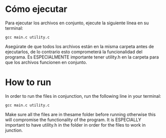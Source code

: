 # Cómo ejecutar
Para ejecutar los archivos en conjunto, ejecute la siguiente línea en su terminal:
```
gcc main.c utility.c 
```
Asegúrate de que todos los archivos están en la misma carpeta antes de ejecutarlos, de lo contrario esto comprometerá la funcionalidad del programa.
Es ESPECIALMENTE importante tener utility.h en la carpeta para que los archivos funcionen en conjunto.


# How to run
In order to run the files in conjunction, run the following line in your terminal:
```
gcc main.c utility.c 
```
Make sure all the files are in thesame folder before running otherwise this will compromise the functionality of the program.
It is ESPECIALLY important to have utility.h in the folder in order for the files to work in junction.




